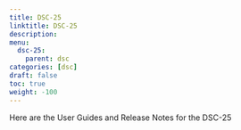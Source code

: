 ```yaml
---
title: DSC-25
linktitle: DSC-25
description: 
menu:
  dsc-25:
    parent: dsc
categories: [dsc]
draft: false
toc: true
weight: -100
---
```


Here are the User Guides and Release Notes for the DSC-25

